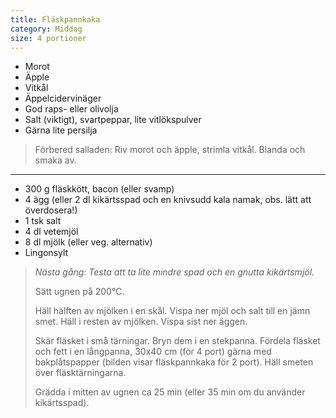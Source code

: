 ```yaml
---
title: Fläskpannkaka
category: Middag
size: 4 portioner
---
```


- Morot
- Äpple
- Vitkål
- Äppelcidervinäger
- God raps- eller olivolja
- Salt (viktigt), svartpeppar, lite vitlökspulver
- Gärna lite persilja

> Förbered salladen: Riv morot och äpple, strimla vitkål. Blanda och smaka av. 

---

- 300 g fläskkött, bacon (eller svamp)
- 4 ägg (eller 2 dl kikärtsspad och en knivsudd kala namak, obs. lätt att överdosera!)
- 1 tsk salt
- 4 dl vetemjöl
- 8 dl mjölk (eller veg. alternativ)
- Lingonsylt

> _Nästa gång: Testa att ta lite mindre spad och en gnutta kikärtsmjöl._
>
> Sätt ugnen på 200°C.
> 
> Häll hälften av mjölken i en skål. Vispa ner mjöl och salt till en jämn smet. Häll i resten av mjölken. Vispa sist ner äggen.
> 
> Skär fläsket i små tärningar. Bryn dem i en stekpanna. Fördela fläsket och fett i en långpanna, 30x40 cm (för 4 port) gärna med bakplåtspapper (bilden visar fläskpannkaka för 2 port). Häll smeten över fläsktärningarna.
> 
> Grädda i mitten av ugnen ca 25 min (eller 35 min om du använder kikärtsspad).
